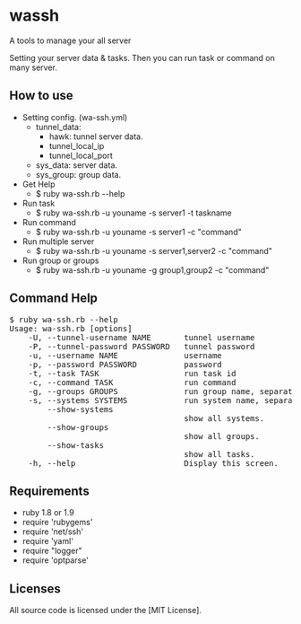 wassh
=====
A tools to manage your all server

Setting your server data & tasks. Then you can run task or command on many server.

How to use
----------
* Setting config. (wa-ssh.yml)
    * tunnel_data:
        * hawk: tunnel server data.
        * tunnel\_local\_ip
        * tunnel\_local\_port
    * sys_data: server data.
    * sys_group: group data.
* Get Help
    * $ ruby wa-ssh.rb --help
* Run task
    * $ ruby wa-ssh.rb -u youname -s server1 -t taskname
* Run command
    * $ ruby wa-ssh.rb -u youname -s server1 -c "command"
* Run multiple server
    * $ ruby wa-ssh.rb -u youname -s server1,server2 -c "command"
* Run group or groups
    * $ ruby wa-ssh.rb -u youname -g group1,group2 -c "command"

Command Help
------------
<pre>
$ ruby wa-ssh.rb --help
Usage: wa-ssh.rb [options]
    -U, --tunnel-username NAME       tunnel username
    -P, --tunnel-password PASSWORD   tunnel password
    -u, --username NAME              username
    -p, --password PASSWORD          password
    -t, --task TASK                  run task id
    -c, --command TASK               run command
    -g, --groups GROUPS              run group name, separated by comma.
    -s, --systems SYSTEMS            run system name, separated by comma.
        --show-systems
                                     show all systems.
        --show-groups
                                     show all groups.
        --show-tasks
                                     show all tasks.
    -h, --help                       Display this screen.
</pre>

Requirements
------------
* ruby 1.8 or 1.9
* require 'rubygems'
* require 'net/ssh'
* require 'yaml'
* require "logger"
* require 'optparse'

Licenses
--------
All source code is licensed under the [MIT License].
